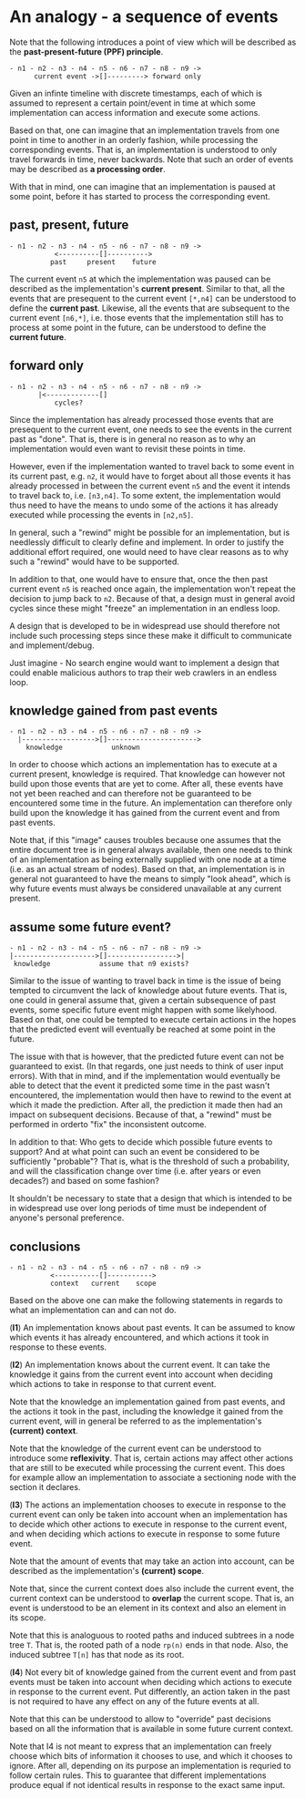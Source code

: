 
<!-- ======================================================================= -->
# An analogy - a sequence of events

Note that the following introduces a point of view which will be described as
the **past-present-future (PPF) principle**.

```
- n1 - n2 - n3 - n4 - n5 - n6 - n7 - n8 - n9 ->
      current event ->[]---------> forward only
```

Given an infinte timeline with discrete timestamps, each of which is assumed
to represent a certain point/event in time at which some implementation can
access information and execute some actions.

Based on that, one can imagine that an implementation travels from one point
in time to another in an orderly fashion, while processing the corresponding
events. That is, an implementation is understood to only travel forwards in
time, never backwards. Note that such an order of events may be described as
**a processing order**.

With that in mind, one can imagine that an implementation is paused at some
point, before it has started to process the corresponding event.

<!-- ======================================================================= -->
## past, present, future

```
- n1 - n2 - n3 - n4 - n5 - n6 - n7 - n8 - n9 ->
           <----------[]---------->
          past     present    future
```

The current event `n5` at which the implementation was paused can be described
as the implementation's **current present**. Similar to that, all the events
that are presequent to the current event `[*,n4]` can be understood to define
the **current past**. Likewise, all the events that are subsequent to the
current event `[n6,*]`, i.e. those events that the implementation still has
to process at some point in the future, can be understood to define the
**current future**.

<!-- ======================================================================= -->
## forward only

```
- n1 - n2 - n3 - n4 - n5 - n6 - n7 - n8 - n9 ->
       |<-------------[]
           cycles?
```

Since the implementation has already processed those events that are presequent
to the current event, one needs to see the events in the current past as "done".
That is, there is in general no reason as to why an implementation would even
want to revisit these points in time.

However, even if the implementation wanted to travel back to some event in its
current past, e.g. `n2`, it would have to forget about all those events it has
already processed in between the current event `n5` and the event it intends
to travel back to, i.e. `[n3,n4]`. To some extent, the implementation would
thus need to have the means to undo some of the actions it has already executed
while processing the events in `[n2,n5]`.

In general, such a "rewind" might be possible for an implementation, but is
needlessly difficult to clearly define and implement. In order to justify the
additional effort required, one would need to have clear reasons as to why such
a "rewind" would have to be supported.

In addition to that, one would have to ensure that, once the then past current
event `n5` is reached once again, the implementation won't repeat the decision
to jump back to `n2`. Because of that, a design must in general avoid cycles
since these might "freeze" an implementation in an endless loop.

A design that is developed to be in widespread use should therefore not include
such processing steps since these make it difficult to communicate and
implement/debug.

Just imagine - No search engine would want to implement a design that could
enable malicious authors to trap their web crawlers in an endless loop.

<!-- ======================================================================= -->
## knowledge gained from past events

```
- n1 - n2 - n3 - n4 - n5 - n6 - n7 - n8 - n9 ->
  |------------------>[]---------------------->
    knowledge            unknown
```

In order to choose which actions an implementation has to execute at a current
present, knowledge is required. That knowledge can however not build upon those
events that are yet to come. After all, these events have not yet been reached
and can therefore not be guaranteed to be encountered some time in the future.
An implementation can therefore only build upon the knowledge it has gained
from the current event and from past events.

Note that, if this "image" causes troubles because one assumes that the entire
document tree is in general always available, then one needs to think of an
implementation as being externally supplied with one node at a time (i.e. as
an actual stream of nodes). Based on that, an implementation is in general not
guaranteed to have the means to simply "look ahead", which is why future events
must always be considered unavailable at any current present.

<!-- ======================================================================= -->
## assume some future event?

```
- n1 - n2 - n3 - n4 - n5 - n6 - n7 - n8 - n9 ->
|-------------------->[]----------------->|
 knowledge            assume that n9 exists?
```

Similar to the issue of wanting to travel back in time is the issue of being
tempted to circumvent the lack of knowledge about future events. That is, one
could in general assume that, given a certain subsequence of past events, some
specific future event might happen with some likelyhood. Based on that, one
could be tempted to execute certain actions in the hopes that the predicted
event will eventually be reached at some point in the future.

The issue with that is however, that the predicted future event can not be
guaranteed to exist. (In that regards, one just needs to think of user input
errors). With that in mind, and if the implementation would eventually be able
to detect that the event it predicted some time in the past wasn't encountered,
the implementation would then have to rewind to the event at which it made the
prediction. After all, the prediction it made then had an impact on subsequent
decisions. Because of that, a "rewind" must be performed in orderto "fix" the
inconsistent outcome.

In addition to that: Who gets to decide which possible future events to support?
And at what point can such an event be considered to be sufficiently "probable"?
That is, what is the threshold of such a probability, and will the classification
change over time (i.e. after years or even decades?) and based on some fashion?

It shouldn't be necessary to state that a design that which is intended to be
in widespread use over long periods of time must be independent of anyone's
personal preference.

<!-- ======================================================================= -->
## conclusions

```
- n1 - n2 - n3 - n4 - n5 - n6 - n7 - n8 - n9 ->
          <-----------[]----------->
          context   current    scope
```

Based on the above one can make the following statements in regards to what an
implementation can and can not do.

(**I1**) An implementation knows about past events. It can be assumed to know
which events it has already encountered, and which actions it took in response
to these events.

(**I2**) An implementation knows about the current event. It can take the
knowledge it gains from the current event into account when deciding which
actions to take in response to that current event.

Note that the knowledge an implementation gained from past events, and the
actions it took in the past, including the knowledge it gained from the
current event, will in general be referred to as the implementation's
**(current) context**.

Note that the knowledge of the current event can be understood to introduce
some **reflexivity**. That is, certain actions may affect other actions that
are still to be executed while processing the current event. This does for
example allow an implementation to associate a sectioning node with the
section it declares.

(**I3**) The actions an implementation chooses to execute in response to the
current event can only be taken into account when an implementation has to
decide which other actions to execute in response to the current event, and
when deciding which actions to execute in response to some future event.

Note that the amount of events that may take an action into account, can be
described as the implementation's **(current) scope**.

Note that, since the current context does also include the current event, the
current context can be understood to **overlap** the current scope. That is,
an event is understood to be an element in its context and also an element in
its scope.

Note that this is analoguous to rooted paths and induced subtrees in a node
tree `T`. That is, the rooted path of a node `rp(n)` ends in that node. Also,
the induced subtree `T[n]` has that node as its root.

(**I4**) Not every bit of knowledge gained from the current event and from
past events must be taken into account when deciding which actions to execute
in response to the current event. Put differently, an action taken in the past
is not required to have any effect on any of the future events at all.

Note that this can be understood to allow to "override" past decisions based
on all the information that is available in some future current context.

Note that I4 is not meant to express that an implementation can freely choose
which bits of information it chooses to use, and which it chooses to ignore.
After all, depending on its purpose an implementation is requried to follow
certain rules. This to guarantee that different implementations produce equal
if not identical results in response to the exact same input.
